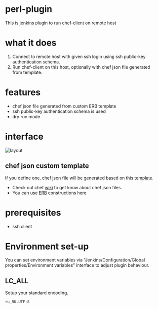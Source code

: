 # perl-plugin

This is jenkins plugin to run chef-client on remote host

# what it does

 1) Connect to remote host with given ssh login using ssh public-key authentication schema.
 2) Run chef-client on this host, optionally with chef json file generated from template.

# features
- chef json file generated from custom ERB template
- ssh public-key authentication schema is used
- dry run mode

# interface

![layout](https://raw.github.com/melezhik/chef-plugin/master/images/layout.png "layout")

## chef json custom template
If you define one, chef json file will be generated based on this template. 
 - Check out chef [wiki](http://wiki.opscode.com/display/chef/Setting+the+run_list+in+JSON+during+run+time) to get know about chef json files.
 - You can use [ERB](http://www.stuartellis.eu/articles/erb/) constructions here

# prerequisites
- ssh client

# Environment set-up

You can set environment variables via "Jenkins/Configuration/Global properties/Environment variables" interface to adjust plugin behaviour.

## LC_ALL
Setup your standard encoding.

    ru_RU.UTF-8


